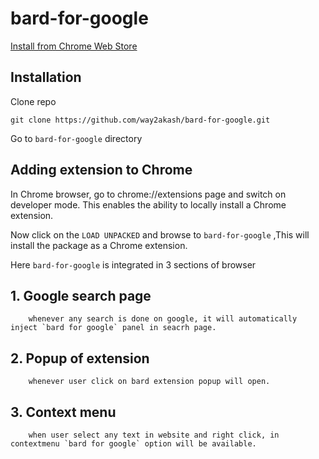 # bard-for-google 

[Install from Chrome Web Store](https://chrome.google.com/webstore/detail/bard-for-google/hnadleianomnjcoeplifgbkiejchjmah)


## Installation

Clone repo

```
git clone https://github.com/way2akash/bard-for-google.git
```
Go to `bard-for-google` directory 


## Adding extension to Chrome

In Chrome browser, go to chrome://extensions page and switch on developer mode. This enables the ability to locally install a Chrome extension.


Now click on the `LOAD UNPACKED` and browse to `bard-for-google` ,This will install the package  as a Chrome extension.

<!-- when you open any video on youtube, it will automatically create `YOUTUBE SUMMARY WITH CHATGPT` panel above video suggestions in right side.  -->


Here `bard-for-google` is integrated in 3 sections of browser

## 1. Google search page
        whenever any search is done on google, it will automatically inject `bard for google` panel in seacrh page.

## 2. Popup of extension 
        whenever user click on bard extension popup will open.

## 3. Context menu
        when user select any text in website and right click, in contextmenu `bard for google` option will be available.